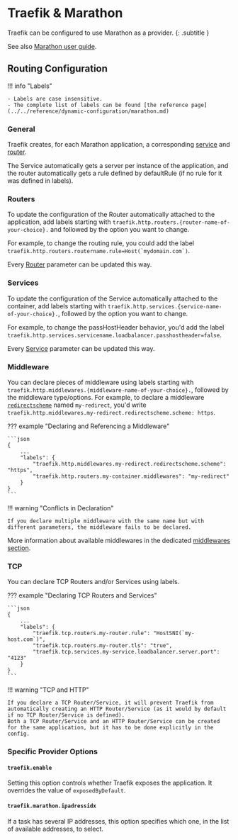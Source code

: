 # Traefik & Marathon

Traefik can be configured to use Marathon as a provider.
{: .subtitle }

See also [Marathon user guide](../../user-guides/marathon.md).

## Routing Configuration

!!! info "Labels"
    
    - Labels are case insensitive.
    - The complete list of labels can be found [the reference page](../../reference/dynamic-configuration/marathon.md)

### General

Traefik creates, for each Marathon application, a corresponding [service](../services/index.md) and [router](../routers/index.md).

The Service automatically gets a server per instance of the application,
and the router automatically gets a rule defined by defaultRule (if no rule for it was defined in labels).

### Routers

To update the configuration of the Router automatically attached to the application,
add labels starting with `traefik.http.routers.{router-name-of-your-choice}.` and followed by the option you want to change.

For example, to change the routing rule, you could add the label ```traefik.http.routers.routername.rule=Host(`mydomain.com`)```.

Every [Router](../routers/index.md) parameter can be updated this way.

### Services

To update the configuration of the Service automatically attached to the container,
add labels starting with `traefik.http.services.{service-name-of-your-choice}.`, followed by the option you want to change.

For example, to change the passHostHeader behavior, you'd add the label `traefik.http.services.servicename.loadbalancer.passhostheader=false`.

Every [Service](../services/index.md) parameter can be updated this way.

### Middleware

You can declare pieces of middleware using labels starting with `traefik.http.middlewares.{middleware-name-of-your-choice}.`, followed by the middleware type/options.
For example, to declare a middleware [`redirectscheme`](../../middlewares/redirectscheme.md) named `my-redirect`, you'd write `traefik.http.middlewares.my-redirect.redirectscheme.scheme: https`.

??? example "Declaring and Referencing a Middleware"

    ```json
	{
		...
		"labels": {
			"traefik.http.middlewares.my-redirect.redirectscheme.scheme": "https",
			"traefik.http.routers.my-container.middlewares": "my-redirect"
		}
	}
    ```

!!! warning "Conflicts in Declaration"

    If you declare multiple middleware with the same name but with different parameters, the middleware fails to be declared.

More information about available middlewares in the dedicated [middlewares section](../../middlewares/overview.md).

### TCP

You can declare TCP Routers and/or Services using labels.

??? example "Declaring TCP Routers and Services"

    ```json
	{
		...
		"labels": {
			"traefik.tcp.routers.my-router.rule": "HostSNI(`my-host.com`)",
			"traefik.tcp.routers.my-router.tls": "true",
			"traefik.tcp.services.my-service.loadbalancer.server.port": "4123"
		}
	}
    ```

!!! warning "TCP and HTTP"

    If you declare a TCP Router/Service, it will prevent Traefik from automatically creating an HTTP Router/Service (as it would by default if no TCP Router/Service is defined).
    Both a TCP Router/Service and an HTTP Router/Service can be created for the same application, but it has to be done explicitly in the config.

### Specific Provider Options

#### `traefik.enable`

Setting this option controls whether Traefik exposes the application.
It overrides the value of `exposedByDefault`.

#### `traefik.marathon.ipadressidx`

If a task has several IP addresses, this option specifies which one, in the list of available addresses, to select.
